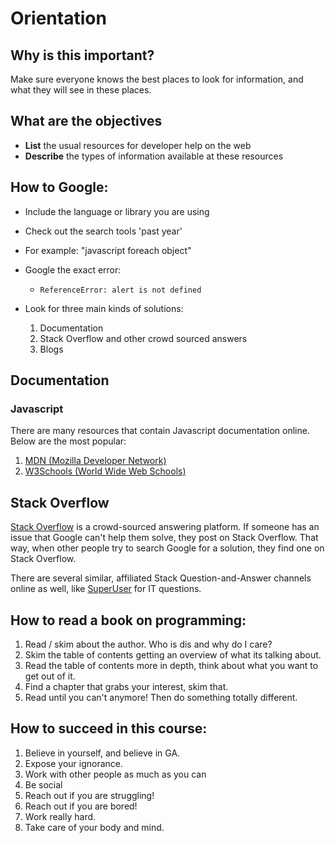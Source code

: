 # Orientation

## Why is this important?
Make sure everyone knows the best places to look for information, and what they will see in these places.

## What are the objectives
- **List** the usual resources for developer help on the web
- **Describe** the types of information available at these resources

## How to Google:

  - Include the language or library you are using
  - Check out the search tools 'past year'

  - For example: "javascript foreach object"

  - Google the exact error:
    - `ReferenceError: alert is not defined`


  - Look for three main kinds of solutions:

    1. Documentation
    2. Stack Overflow and other crowd sourced answers
    3. Blogs

## Documentation

### Javascript

There are many resources that contain Javascript documentation online.  Below are the most popular:

1. [MDN (Mozilla Developer Network)](https://developer.mozilla.org/en-US/docs/Web/JavaScript)
2. [W3Schools (World Wide Web Schools)](http://www.w3schools.com/js/default.asp)

## Stack Overflow

[Stack Overflow](http://stackoverflow.com/) is a crowd-sourced answering platform.  If someone has an issue that Google can't help them solve, they post on Stack Overflow.  That way, when other people try to search Google for a solution, they find one on Stack Overflow.

There are several similar, affiliated Stack Question-and-Answer channels online as well, like [SuperUser](http://superuser.com/) for IT questions.

## How to read a book on programming:

  1. Read / skim about the author. Who is dis and why do I care?
  2. Skim the table of contents getting an overview of what its talking about.
  3. Read the table of contents more in depth, think about what you want to get out of it.
  4. Find a chapter that grabs your interest, skim that.
  5. Read until you can't anymore! Then do something totally different.

## How to succeed in this course:

  1. Believe in yourself, and believe in GA.
  2. Expose your ignorance.
  3. Work with other people as much as you can
  4. Be social
  5. Reach out if you are struggling!
  6. Reach out if you are bored!
  7. Work really hard.
  8. Take care of your body and mind.

